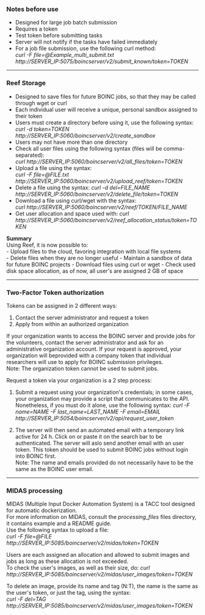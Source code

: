 ### Notes before use

* Designed for large job batch submission
* Requires a token
* Test token before submitting tasks
* Server will not notify if the tasks have failed immediately
* For a job file submission, use the following curl method:  
	*curl -F file=@Example_multi_submit.txt http://SERVER_IP:5075/boincserver/v2/submit_known/token=TOKEN*  

----

### Reef Storage


* Designed to save files for future BOINC jobs, so that they may be called through wget or curl  
* Each individual user will receive a unique, personal sandbox assigned to their token  
* Users must create a directory before using it, use the following syntax:  
	*curl -d token=TOKEN  http://SERVER_IP:5060/boincserver/v2/create_sandbox*  
* Users may not have more than one directory
* Check all user files using the following syntax (files will be comma-separated):  
	*curl http://SERVER_IP:5060/boincserver/v2/all_files/token=TOKEN*
* Upload a file using the syntax:  
	*curl -F file=@FILE.txt http://SERVER_IP:5060/boincserver/v2/upload_reef/token=TOKEN*
* Delete a file using the syntax:
	*curl -d del=FILE_NAME  http://SERVER_IP:5060/boincserver/v2/delete_file/token=TOKEN*
* Download a file using curl/wget with the syntax:  
	*curl http://SERVER_IP:5060/boincserver/v2/reef/TOKEN/FILE_NAME*
* Get user allocation and space used with:
	*curl http://SERVER_IP:5060/boincserver/v2/reef_allocation_status/token=TOKEN*



**Summary**  
Using Reef, it is now possible to:  
	- Upload files to the cloud, favoring integration with local file systems  
	- Delete files when they are no longer useful
	- Maintain a sandbox of data for future BOINC projects
	- Download files using curl or wget
	- Check used disk space allocation, as of now, all user's are assigned 2 GB of space

----

### Two-Factor Token authorization  
Tokens can be assigned in 2 different ways:
1. Contact the server administrator and request a token
2. Apply from within an authorized organization  

If your organization wants to access the BOINC server and provide jobs for the volunteers, contact the server administrator and ask for an administrative organization account. If your request is approved, your organization will beprovided with a company token that individual researchers will use to apply for BOINC submission privileges.  
Note: The organization token cannot be used to submit jobs.  

Request a token via your organization is a 2 step process:
1. Submit a request using your organization's credentials; in some cases, your organization may provide a script that communicates to the API. Nonetheless, if you must do it alone, use the following syntax:
	*curl -F name=NAME -F last_name=LAST_NAME -F email=EMAIL  http://SERVER_IP:5054/boincserver/v2/api/request_user_token*  

2. The server will then send an automated email with a temporary link active for 24 h. Click on or paste it on the search bar to be authenticated.
The server will aslo send another email with an user token. This token should be used to submit BOINC jobs without login into BOINC first.  
Note: The name and emails provided do not necessarily have to be the same as the BOINC user email.  

-------

### MIDAS processing

MIDAS (Multiple Input Docker Automation System) is a TACC tool designed for automatic dockerization.  
For more information on MIDAS, consult the *processing_files* files directory, it contains example and a README guide.  
Use the following syntax to upload a file:  
	*curl -F file=@FILE http://SERVER_IP:5085/boincserver/v2/midas/token=TOKEN*

Users are each assigned an allocation and allowed to submit images and jobs as long as these allocation is not exceeded.  
To check the user's images, as well as their size, do:
	*curl http://SERVER_IP:5085/boincserver/v2/midas/user_images/token=TOKEN*

To delete an image, provide its name and tag (N:T), the name is the same as the user's token, or just the tag, using the syntax:  
	*curl -F del=TAG http://SERVER_IP:5085/boincserver/v2/midas/user_images/token=TOKEN*